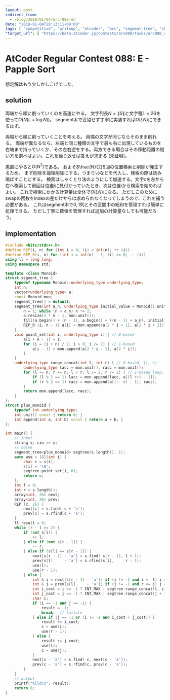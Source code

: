 ```yaml
---
layout: post
redirect_from:
  - /blog/2018/01/04/arc-088-e/
date: "2018-01-04T20:13:11+09:00"
tags: [ "competitive", "writeup", "atcoder", "arc", "segment-tree", "shakutori-method" ]
"target_url": [ "https://beta.atcoder.jp/contests/arc088/tasks/arc088_c" ]
---
```


# AtCoder Regular Contest 088: E - Papple Sort

想定解はもう少しかしこげでした。

## solution

両端から順に削っていくのを高速にやる。
文字列長$N = \|S\|$と文字種$L = 26$を使って$O(N (L + \log N))$。
segment木で妥協せず丁寧に実装すれば$O(LN)$にできるはず。

両端から順に削っていくことを考える。
両端の文字が同じならそのまま削れる。
両端が異なるなら、左端と同じ種類の文字で最も右に出現しているものを右端まで持っていくか、その左右逆をする。両方できる場合はその移動距離の短い方を選べばよい。これを繰り返せば答えが求まる (未証明)。

愚直にやると$O(N^2)$である。
およそ$\frac{N}{2}$回の位置検索と削除が発生するため。
まず削除を論理削除にする。つまり`\0`などを代入し、検索の際は読み飛ばすことにする。
検索はしゃくとり法のようにして加速する。文字$c$を左から右へ検索して前回は位置$i$に見付かっていたとき、次は位置$i$から検索を始めればよい。
これで検索にかかる計算量は全体で$O(LN)$になる。
ただしこのためにswapの回数をindexの差だけからは求められなくなってしまうので、これを補う必要がある。
これはsegment木で$0,1$列とその区間中の総和を管理すれば簡単に処理できる。
ただし丁寧に数値を管理すれば追加の計算量なしでも可能だろう。

## implementation

``` c++
#include <bits/stdc++.h>
#define REP(i, n) for (int i = 0; (i) < int(n); ++ (i))
#define REP_R(i, n) for (int i = int(n) - 1; (i) >= 0; -- (i))
using ll = long long;
using namespace std;

template <class Monoid>
struct segment_tree {
    typedef typename Monoid::underlying_type underlying_type;
    int n;
    vector<underlying_type> a;
    const Monoid mon;
    segment_tree() = default;
    segment_tree(int a_n, underlying_type initial_value = Monoid().unit(), Monoid const & a_mon = Monoid()) : mon(a_mon) {
        n = 1; while (n < a_n) n *= 2;
        a.resize(2 * n - 1, mon.unit());
        fill(a.begin() + (n - 1), a.begin() + ((n - 1) + a_n), initial_value); // set initial values
        REP_R (i, n - 1) a[i] = mon.append(a[2 * i + 1], a[2 * i + 2]); // propagate initial values
    }
    void point_set(int i, underlying_type z) { // 0-based
        a[i + n - 1] = z;
        for (i = (i + n) / 2; i > 0; i /= 2) { // 1-based
            a[i - 1] = mon.append(a[2 * i - 1], a[2 * i]);
        }
    }
    underlying_type range_concat(int l, int r) { // 0-based, [l, r)
        underlying_type lacc = mon.unit(), racc = mon.unit();
        for (l += n, r += n; l < r; l /= 2, r /= 2) { // 1-based loop, 2x faster than recursion
            if (l % 2 == 1) lacc = mon.append(lacc, a[(l ++) - 1]);
            if (r % 2 == 1) racc = mon.append(a[(-- r) - 1], racc);
        }
        return mon.append(lacc, racc);
    }
};
struct plus_monoid {
    typedef int underlying_type;
    int unit() const { return 0; }
    int append(int a, int b) const { return a + b; }
};

int main() {
    // input
    string s; cin >> s;
    // solve
    segment_tree<plus_monoid> segtree(s.length(), 1);
    auto use = [&](int i) {
        char c = s[i];
        s[i] = '\0';
        segtree.point_set(i, 0);
        return c;
    };
    int l = 0;
    int r = s.length();
    array<int, 26> next;
    array<int, 26> prev;
    REP (c, 26) {
        next[c] = s.find( c + 'a');
        prev[c] = s.rfind(c + 'a');
    }
    ll result = 0;
    while (r - l >= 2) {
        if (not s[l]) {
            ++ l;
        } else if (not s[r - 1]) {
            -- r;
        } else if (s[l] == s[r - 1]) {
            next[s[r - 1] - 'a'] = s.find( s[r - 1], l + 1);
            prev[s[l]     - 'a'] = s.rfind(s[l],     r - 1);
            use(l);
            use(r - 1);
        } else {
            int & i = next[s[r - 1] - 'a']; if (i != -1 and i <  l) i = s.find( s[r - 1], l);     if (i < l or r - 1 <= i) i = -1;
            int & j = prev[s[l]     - 'a']; if (j != -1 and r <= j) j = s.rfind(s[l],     r - 1); if (j < l + 1 or r <= j) j = -1;
            int i_cost = i == -1 ? INT_MAX : segtree.range_concat(l, i);
            int j_cost = j == -1 ? INT_MAX : segtree.range_concat(j + 1, r);
            char c;
            if (i == -1 and j == -1) {
                result = -1;
                break;  // failure
            } else if (j == -1 or (i != -1 and i_cost < j_cost)) {
                result += i_cost;
                c = use(i);
                use(r - 1);
            } else {
                result += j_cost;
                use(l);
                c = use(j);
            }
            next[c - 'a'] = s.find( c, next[c - 'a']);
            prev[c - 'a'] = s.rfind(c, prev[c - 'a']);
        }
    }
    // output
    printf("%lld\n", result);
    return 0;
}
```
